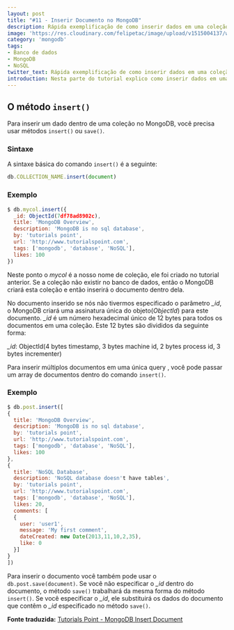```yaml
---
layout: post
title: "#11 - Inserir Documento no MongoDB"
description: Rápida exemplificação de como inserir dados em uma coleção no MongoDB.
image: 'https://res.cloudinary.com/felipetac/image/upload/v1515004137/write_data_lhjmxh.png'
category: 'mongodb'
tags:
- Banco de dados
- MongoDB
- NoSQL
twitter_text: Rápida exemplificação de como inserir dados em uma coleção no MongoDB.
introduction: Nesta parte do tutorial explico como inserir dados em uma coleção no MongoDB.
---
```


## O método ```insert()```

Para inserir um dado dentro de uma coleção no MongoDB, você precisa usar métodos ```insert()``` ou ```save()```.

### Sintaxe

A sintaxe básica do comando ```insert()``` é a seguinte:

```js
db.COLLECTION_NAME.insert(document)
```

### Exemplo

```js
$ db.mycol.insert({
  _id: ObjectId(7df78ad8902c),
  title: 'MongoDB Overview',
  description: 'MongoDB is no sql database',
  by: 'tutorials point',
  url: 'http://www.tutorialspoint.com',
  tags: ['mongodb', 'database', 'NoSQL'],
  likes: 100
})
```

Neste ponto o *mycol* é a nosso nome de coleção, ele foi criado no tutorial anterior. Se a coleção não existir no banco de dados, então o MongoDB criará esta coleção e então inserirá o documento dentro dela.

No documento inserido se nós não tivermos especificado o parâmetro *_id*, o MongoDB criará uma assinatura única do objeto(*ObjectId*) para este documento. *_id* é um número hexadecimal único de 12 bytes para todos os documentos em uma coleção. Este 12 bytes são divididos da seguinte forma:

*_id*: ObjectId(4 bytes timestamp, 3 bytes machine id, 2 bytes process id, 3 bytes incrementer)

Para inserir múltiplos documentos em uma única query , você pode passar um array de documentos dentro do comando ```insert()```.

### Exemplo

```js
$ db.post.insert([
{
  title: 'MongoDB Overview',
  description: 'MongoDB is no sql database',
  by: 'tutorials point',
  url: 'http://www.tutorialspoint.com',
  tags: ['mongodb', 'database', 'NoSQL'],
  likes: 100
},
{
  title: 'NoSQL Database',
  description: 'NoSQL database doesn't have tables',
  by: 'tutorials point',
  url: 'http://www.tutorialspoint.com',
  tags: ['mongodb', 'database', 'NoSQL'],
  likes: 20,
  comments: [
  {
    user: 'user1',
    message: 'My first comment',
    dateCreated: new Date(2013,11,10,2,35),
    like: 0
  }]
}
])
```

Para inserir o documento você também pode usar o ```db.post.save(document)```. Se você não especificar o *_id* dentro do documento, o método ```save()``` trabalhará da mesma forma do método ```insert()```. Se você especificar o *_id*, ele substituirá os dados do documento que contêm o *_id* especificado no método ```save()```.

**Fonte traduzida:** [Tutorials Point - MongoDB Insert Document](http://www.tutorialspoint.com/mongodb/mongodb_insert_document.htm)
